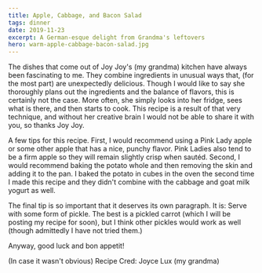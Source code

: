 ```yaml
---
title: Apple, Cabbage, and Bacon Salad
tags: dinner
date: 2019-11-23
excerpt: A German-esque delight from Grandma's leftovers
hero: warm-apple-cabbage-bacon-salad.jpg
---
```


<v-row>
<v-col>
<v-img-custom src="" alt="" class="hero-img"> </v-img-custom>

The dishes that come out of Joy Joy's (my grandma) kitchen have always been fascinating
to me. They combine ingredients in unusual ways that, (for the most part) are unexpectedly delicious. Though I would like to say she thoroughly plans out the ingredients and the balance of flavors, this is certainly not the case. More often, she simply looks into her fridge, sees what is there, and then starts to cook. This recipe is a result of that very technique, and without her creative brain I would not be able to share it with you, so thanks Joy Joy.

A few tips for this recipe. First, I would recommend using a Pink Lady apple or some other apple that has a nice, punchy flavor. Pink Ladies also tend to be a firm apple so they will remain slightly crisp when sautéd. Second, I would recommend baking the potato whole and then removing the skin and adding it to the pan. I baked the potato in cubes in the oven the second time I made this recipe and they didn't combine with the cabbage and goat milk yogurt as well.

The final tip is so important that it deserves its own paragraph. It is: Serve with some form of pickle. The best is a pickled carrot (which I will be posting my recipe for soon), but I think other pickles would work as well (though admittedly I have not tried them.)

Anyway, good luck and bon appetit!

(In case it wasn't obvious) Recipe Cred: Joyce Lux (my grandma)

</v-col>
</v-row>
<v-row>
  <v-col lg="3" sm="12">
    <v-ingredients-list title="Ingredients" file-path="2021-01-06/info.json" json-key="ingredients"> </v-ingredients-list>
  </v-col>
  <v-col lg="9" sm="12">
    <v-instructions-list title="Instructions" file-path="2021-01-06/info.json" json-key="instructions"> </v-instructions-list>
  </v-col>
</v-row>
